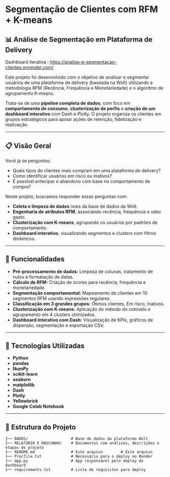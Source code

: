 # Segmentação de Clientes com RFM + K-means

## 📊 Análise de Segmentação em Plataforma de Delivery

Dashboard iterativa : https://analise-e-segmentacao-clientes.onrender.com/

Este projeto foi desenvolvido com o objetivo de analisar e segmentar usuários de uma plataforma de delivery (baseada na Wolt) utilizando a metodologia RFM (Recência, Frequência e Monetariedade) e o algoritmo de agrupamento K-means.

Trata-se de uma **pipeline completa de dados**, com foco em **comportamento de consumo**, **clusterização de perfis** e **criação de um dashboard interativo** com Dash e Plotly. O projeto organiza os clientes em grupos estratégicos para apoiar ações de retenção, fidelização e reativação.

---

## 📋 Visão Geral

Você já se perguntou:
- Quais tipos de clientes mais compram em uma plataforma de delivery?
- Como identificar usuários em risco ou inativos?
- É possível antecipar o abandono com base no comportamento de compra?

Neste projeto, buscamos responder essas perguntas com:
- **Coleta e limpeza de dados** reais da base de dados da Wolt.
- **Engenharia de atributos RFM**, associando recência, frequência e valor gasto.
- **Clusterização com K-means**, agrupando os usuários por padrões de comportamento.
- **Dashboard interativo**, visualizando segmentos e clusters com filtros dinâmicos.

---

## 🚀 Funcionalidades

- **Pré-processamento de dados:** Limpeza de colunas, tratamento de nulos e formatação de datas.
- **Cálculo de RFM:** Criação de scores para recência, frequência e monetariedade.
- **Segmentação comportamental:** Mapeamento de clientes em 10 segmentos RFM usando expressões regulares.
- **Classificação em 3 grandes grupos:** Ótimos clientes, Em risco, Inativos.
- **Clusterização com K-means:** Aplicação do método do cotovelo e agrupamento em 4 clusters otimizados.
- **Dashboard interativo com Dash:** Visualização de KPIs, gráficos de dispersão, segmentação e exportação CSV.

---

## 🔧 Tecnologias Utilizadas

- **Python**
- **pandas**
- **NumPy**
- **scikit-learn**
- **seaborn**
- **matplotlib**
- **Dash**
- **Plotly**
- **Yellowbrick**
- **Google Colab Notebook**

---

## 📂 Estrutura do Projeto

```plaintext
├── DADOS/                   # Base de dados da plataforma Wolt
├── RELATORIO E RASCUNHO/    # Documentos com análises, descrições e etapas do projeto
├── README.md                # Este arquivo        # Este arquivo
├── Procfile.txt             # Necessário para o deploy no Render
├── app.py                   # App responsável pelo deploy do dashboard 
├── requirements.txt         # Lista de requisitos para deploy
